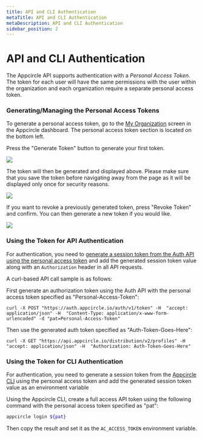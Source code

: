 ```yaml
---
title: API and CLI Authentication
metaTitle: API and CLI Authentication
metaDescription: API and CLI Authentication
sidebar_position: 2
---
```


# API and CLI Authentication

The Appcircle API supports authentication with a _Personal Access Token_. The token for each user will have the same permissions with the user within the organization and each organization require a separate personal access token.

### Generating/Managing the Personal Access Tokens

To generate a personal access token, go to the [My Organization](../account/my-organization.md#accessing-the-my-organization-screen) screen in the Appcircle dashboard. The personal access token section is located on the bottom left.

Press the "Generate Token" button to generate your first token.

![](<https://cdn.appcircle.io/docs/assets/image (163).png>)

The token will then be generated and displayed above. Please make sure that you save the token before navigating away from the page as it will be displayed only once for security reasons.

![](<https://cdn.appcircle.io/docs/assets/image (164).png>)

If you want to revoke a previously generated token, press "Revoke Token" and confirm. You can then generate a new token if you would like.

![](<https://cdn.appcircle.io/docs/assets/image (165).png>)

### Using the Token for API Authentication

For authentication, you need to [generate a session token from the Auth API using the personal access token](https://api.appcircle.io/openapi/index.html?urls.primaryName=auth) and add the generated session token value along with an `Authorization` header in all API requests.

A curl-based API call sample is as follows:

First generate an authorization token using the Auth API with the personal access token specified as "Personal-Access-Token":

```http
curl -X POST "https://auth.appcircle.io/auth/v1/token" -H  "accept: application/json" -H  "Content-Type: application/x-www-form-urlencoded" -d "pat=Personal-Access-Token"
```

Then use the generated auth token specified as "Auth-Token-Goes-Here":

```http
curl -X GET "https://api.appcircle.io/distribution/v2/profiles" -H  "accept: application/json" -H  "Authorization: Auth-Token-Goes-Here"
```

### Using the Token for CLI Authentication

For authentication, you need to generate a session token from the [Appcircle CLI](https://github.com/appcircleio/appcircle-cli#appcircle-command-line-interface) using the personal access token and add the generated session token value as an environment variable

Using the Appcircle CLI, create a full access API token using the following command with the personal access token specified as "pat":

```bash
appcircle login ${pat}
```

Then copy the result and set it as the `AC_ACCESS_TOKEN` environment variable.
